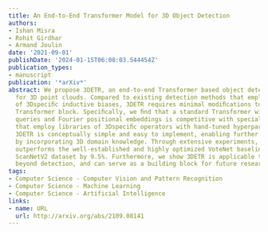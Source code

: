 ```yaml
---
title: An End-to-End Transformer Model for 3D Object Detection
authors:
- Ishan Misra
- Rohit Girdhar
- Armand Joulin
date: '2021-09-01'
publishDate: '2024-01-15T06:08:03.544454Z'
publication_types:
- manuscript
publication: '*arXiv*'
abstract: We propose 3DETR, an end-to-end Transformer based object detection model
  for 3D point clouds. Compared to existing detection methods that employ a number
  of 3Dspeciﬁc inductive biases, 3DETR requires minimal modiﬁcations to the vanilla
  Transformer block. Speciﬁcally, we ﬁnd that a standard Transformer with non-parametric
  queries and Fourier positional embeddings is competitive with specialized architectures
  that employ libraries of 3Dspeciﬁc operators with hand-tuned hyperparameters. Nevertheless,
  3DETR is conceptually simple and easy to implement, enabling further improvements
  by incorporating 3D domain knowledge. Through extensive experiments, we show 3DETR
  outperforms the well-established and highly optimized VoteNet baselines on the challenging
  ScanNetV2 dataset by 9.5%. Furthermore, we show 3DETR is applicable to 3D tasks
  beyond detection, and can serve as a building block for future research.
tags:
- Computer Science - Computer Vision and Pattern Recognition
- Computer Science - Machine Learning
- Computer Science - Artificial Intelligence
links:
- name: URL
  url: http://arxiv.org/abs/2109.08141
---
```

